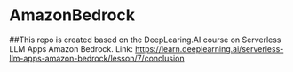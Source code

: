 # AmazonBedrock
##This repo is created based on the DeepLearing.AI course on Serverless LLM Apps Amazon Bedrock.
Link: https://learn.deeplearning.ai/serverless-llm-apps-amazon-bedrock/lesson/7/conclusion

